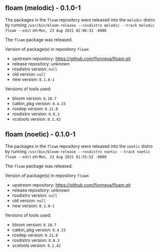 ## floam (melodic) - 0.1.0-1

The packages in the `floam` repository were released into the `melodic` distro by running `/usr/bin/bloom-release --rosdistro melodic --track melodic floam --edit` on `Mon, 23 Aug 2021 02:06:32 -0000`

The `floam` package was released.

Version of package(s) in repository `floam`:

- upstream repository: https://github.com/flynneva/floam.git
- release repository: unknown
- rosdistro version: `null`
- old version: `null`
- new version: `0.1.0-1`

Versions of tools used:

- bloom version: `0.10.7`
- catkin_pkg version: `0.4.23`
- rosdep version: `0.21.0`
- rosdistro version: `0.8.3`
- vcstools version: `0.1.42`


## floam (noetic) - 0.1.0-1

The packages in the `floam` repository were released into the `noetic` distro by running `/usr/bin/bloom-release --rosdistro noetic --track noetic floam --edit` on `Mon, 23 Aug 2021 01:55:52 -0000`

The `floam` package was released.

Version of package(s) in repository `floam`:

- upstream repository: https://github.com/flynneva/floam.git
- release repository: unknown
- rosdistro version: `null`
- old version: `null`
- new version: `0.1.0-1`

Versions of tools used:

- bloom version: `0.10.7`
- catkin_pkg version: `0.4.23`
- rosdep version: `0.21.0`
- rosdistro version: `0.8.3`
- vcstools version: `0.1.42`



